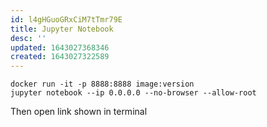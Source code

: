 ```yaml
---
id: l4gHGuoGRxCiM7tTmr79E
title: Jupyter Notebook
desc: ''
updated: 1643027368346
created: 1643027322589
---
```

```
docker run -it -p 8888:8888 image:version
jupyter notebook --ip 0.0.0.0 --no-browser --allow-root
```
Then open link shown in terminal